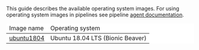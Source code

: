 This guide describes the available operating system images. For using
operating system images in pipelines see pipeline [agent
documentation][1].

<table style="background-color: rgb(255, 255, 255);">
<thead>
<tr>
	<td>
		 Image name
	</td>
	<td>
		 Operating system <br />
	</td>
</tr>
</thead>
<tbody>
<tr>
	<td>
		 <a href="https://docs.semaphoreci.com/article/32-ubuntu-1804-image">ubuntu1804</a>
	</td>
	<td>
		 Ubuntu 18.04 LTS (Bionic Beaver) <br />
	</td>
</tr>
</tbody>
</table>



[1]: https://docs.semaphoreci.com/article/23-agent
